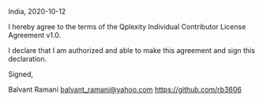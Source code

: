 India, 2020-10-12

I hereby agree to the terms of the Qplexity Individual Contributor License
Agreement v1.0.

I declare that I am authorized and able to make this agreement and sign this
declaration.

Signed,

Balvant Ramani balvant_ramani@yahoo.com https://github.com/rb3606
